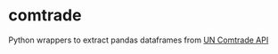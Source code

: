 # comtrade
Python wrappers to extract pandas dataframes from [UN Comtrade API](https://comtrade.un.org/data)
